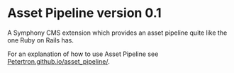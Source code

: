# Asset Pipeline version 0.1

A Symphony CMS extension which provides an asset pipeline quite like the one Ruby on Rails has.

For an explanation of how to use Asset Pipeline see [Petertron.github.io/asset_pipeline/](http://Petertron.github.io/asset_pipeline).